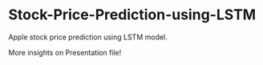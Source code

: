 # Stock-Price-Prediction-using-LSTM
Apple stock price prediction using LSTM model.

More insights on Presentation file!
